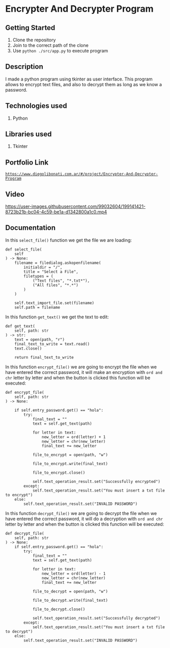 # Encrypter And Decrypter Program

## Getting Started

1. Clone the repository
2. Join to the correct path of the clone
3. Use `python ./src/app.py` to execute program

## Description

I made a python program using tkinter as user interface. This program allows to encrypt text files, and also to decrypt them as long as we know a password.

## Technologies used

1. Python

## Libraries used

1. Tkinter

## Portfolio Link

[`https://www.diegolibonati.com.ar/#/project/Encrypter-And-Decrypter-Program`](https://www.diegolibonati.com.ar/#/project/Encrypter-And-Decrypter-Program)

## Video

https://user-images.githubusercontent.com/99032604/199141421-8723b21b-bc04-4c59-be1a-d1342800a1c0.mp4

## Documentation

In this `select_file()` function we get the file we are loading:

```
def select_file(
    self
) -> None:
    filename = filedialog.askopenfilename(
        initialdir = "/",
        title = "Select a File",
        filetypes = (
            ("Text files", "*.txt*"),
            ("All files", "*.*")
        )
    )

    self.text_import_file.set(filename)
    self.path = filename
```

In this function `get_text()` we get the text to edit:

```
def get_text(
    self, path: str
) -> str:
    text = open(path, "r")
    final_text_to_write = text.read()
    text.close()

    return final_text_to_write
```

In this function `encrypt_file()` we are going to encrypt the file when we have entered the correct password, it will make an encryption with `ord and chr` letter by letter and when the button is clicked this function will be executed:

```
def encrypt_file(
    self, path: str
) -> None:

    if self.entry_password.get() == "hola":
        try:
            final_text = ""
            text = self.get_text(path)

            for letter in text: 
                new_letter = ord(letter) + 1
                new_letter = chr(new_letter)
                final_text += new_letter

            file_to_encrypt = open(path, "w")

            file_to_encrypt.write(final_text)

            file_to_encrypt.close()

            self.text_operation_result.set("Successfully encrypted")
        except:
            self.text_operation_result.set("You must insert a txt file to encrypt")
    else:
        self.text_operation_result.set("INVALID PASSWORD")
```

In this function `decrypt_file()` we are going to decrypt the file when we have entered the correct password, it will do a decryption with `ord and chr` letter by letter and when the button is clicked this function will be executed:

```
def decrypt_file(
    self, path: str
) -> None:
    if self.entry_password.get() == "hola":
        try:
            final_text = ""
            text = self.get_text(path)

            for letter in text: 
                new_letter = ord(letter) - 1
                new_letter = chr(new_letter)
                final_text += new_letter

            file_to_decrypt = open(path, "w")

            file_to_decrypt.write(final_text)

            file_to_decrypt.close()

            self.text_operation_result.set("Successfully decrypted")
        except:
            self.text_operation_result.set("You must insert a txt file to decrypt")
    else:
        self.text_operation_result.set("INVALID PASSWORD")
```
